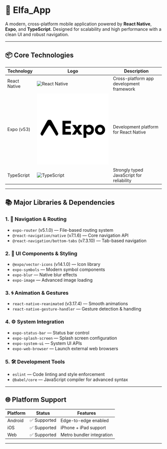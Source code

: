 # 🚀 Elfa_App

A modern, cross-platform mobile application powered by **React Native**, **Expo**, and **TypeScript**. Designed for scalability and high performance with a clean UI and robust navigation.

---

## 📦 Core Technologies

| Technology        | Logo                                             | Description                                 |
|------------------|--------------------------------------------------|---------------------------------------------|
| React Native      | ![React Native](./assets/logos/react-native.png) | Cross-platform app development framework    |
| Expo (v53)        | ![Expo](./assets/logos/expo-logo-png_seeklogo-478757.png)                | Development platform for React Native       |
| TypeScript        | ![TypeScript](./assets/logos/typescript.svg)    | Strongly typed JavaScript for reliability   |

---

## 📚 Major Libraries & Dependencies

### 1. 🔀 Navigation & Routing
- `expo-router` (v5.1.0) — File-based routing system
- `@react-navigation/native` (v7.1.6) — Core navigation API
- `@react-navigation/bottom-tabs` (v7.3.10) — Tab-based navigation

### 2. 🎨 UI Components & Styling
- `@expo/vector-icons` (v14.1.0) — Icon library
- `expo-symbols` — Modern symbol components
- `expo-blur` — Native blur effects
- `expo-image` — Advanced image loading

### 3. 🌀 Animation & Gestures
- `react-native-reanimated` (v3.17.4) — Smooth animations
- `react-native-gesture-handler` — Gesture detection & handling

### 4. ⚙️ System Integration
- `expo-status-bar` — Status bar control
- `expo-splash-screen` — Splash screen configuration
- `expo-system-ui` — System UI APIs
- `expo-web-browser` — Launch external web browsers

### 5. 🛠️ Development Tools
- `eslint` — Code linting and style enforcement
- `@babel/core` — JavaScript compiler for advanced syntax

---

## 🌐 Platform Support

| Platform | Status           | Features                 |
|----------|------------------|--------------------------|
| Android  | ✅ Supported      | Edge-to-edge enabled     |
| iOS      | ✅ Supported      | iPhone + iPad support    |
| Web      | ✅ Supported      | Metro bundler integration|

---

